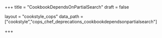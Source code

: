 +++
title = "CookbookDependsOnPartialSearch"
draft = false

layout = "cookstyle_cops"
data_path = ["cookstyle","cops_chef_deprecations_cookbookdependsonpartialsearch"]

+++

<!-- The content of this page is automatically generated from the
cops_chef_deprecations_cookbookdependsonpartialsearch.yml file in github.com/chef/cookstyle/blob/main/docs-chef-io/data/cookstyle/. -->
